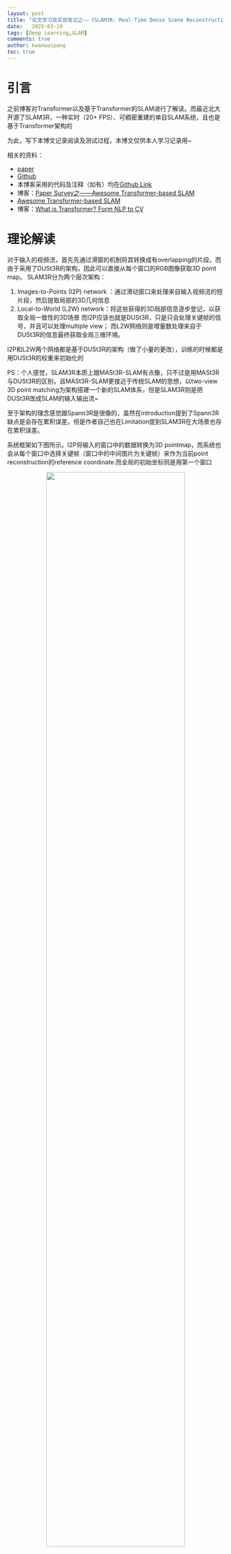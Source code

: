```yaml
---
layout: post
title: "论文学习及实验笔记之——《SLAM3R: Real-Time Dense Scene Reconstruction from Monocular RGB Videos》"
date:   2025-03-19
tags: [Deep Learning,SLAM]
comments: true
author: kwanwaipang
toc: true
---
```



<!-- * 目录
{:toc} -->


<!-- !!!!!!!!!!!!!!!!!!!!!!!!!!!!!!!!!!!!!!!!!!!!!!!!!!!!!!!!!!!!!!!!!!!!!!!!!!!!!!!!!!!!!!!!!!!!!!!!!!!!!!!!!!!!!!!!!!!!!!!!!!! -->
# 引言
之前博客对Transformer以及基于Transformer的SLAM进行了解读。而最近北大开源了SLAM3R，一种实时（20+ FPS）、可稠密重建的单目SLAM系统，且也是基于Transformer架构的

为此，写下本博文记录阅读及测试过程，本博文仅供本人学习记录用~

相关的资料：
* [paper](https://arxiv.org/pdf/2412.09401)
* [Github](https://github.com/PKU-VCL-3DV/SLAM3R)
* 本博客采用的代码及注释（如有）均在[Github Link](https://github.com/KwanWaiPang/SLAM3R)
* 博客：[Paper Survey之——Awesome Transformer-based SLAM](https://kwanwaipang.github.io/Transformer_SLAM/)
* [Awesome Transformer-based SLAM](https://github.com/KwanWaiPang/Awesome-Transformer-based-SLAM)
* 博客：[What is Transformer? Form NLP to CV](https://kwanwaipang.github.io/Transformer/)


# 理论解读

对于输入的视频流，首先先通过滑窗的机制将其转换成有overlapping的片段，而由于采用了DUSt3R的架构，因此可以直接从每个窗口的RGB图像获取3D point map。
SLAM3R分为两个层次架构：
1. Images-to-Points (I2P) network ：通过滑动窗口来处理来自输入视频流的短片段，然后提取局部的3D几何信息
2. Local-to-World (L2W) network：将这些获得的3D局部信息逐步登记，以获取全局一致性的3D场景
而I2P应该也就是DUSt3R，只是只会处理关键帧的信号，并且可以处理multiple view；
而L2W网络则是增量数处理来自于DUSt3R的信息最终获取全局三维环境。

I2P和L2W两个网络都是基于DUSt3R的架构（做了小量的更改），训练的时候都是用DUSt3R的权重来初始化的

PS：个人感觉，SLAM3R本质上跟MASt3R-SLAM有点像，只不过是用MASt3R与DUSt3R的区别，且MASt3R-SLAM更接近于传统SLAM的思想，以two-view 3D point matching为架构搭建一个新的SLAM体系，但是SLAM3R则是把DUSt3R改成SLAM的输入输出流~

至于架构的理念感觉跟Spann3R是很像的，虽然在introduction提到了Spann3R缺点是会存在累积误差，但是作者自己也在Limitation提到SLAM3R在大场景也存在累积误差。

系统框架如下图所示。I2P将输入的窗口中的数据转换为3D pointmap，而系统也会从每个窗口中选择关键帧（窗口中的中间图片为关键帧）来作为当前point reconstruction的reference coordinate.而全局的初始坐标则是用第一个窗口

<div align="center">
  <img src="../images/微信截图_20250319131933.png" width="80%" />
<figcaption>  
</figcaption>
</div>

I2P相比起DUSt3R的改进应该是：
1. 采用multi-branch ViT，这样可以适用于多视角的输入（在这点上，MASt3R-SLAM应该仍然是两个视角输入的处理）
2. decoder部分，DUSt3R用的是标准的cross attention，此处用的是`multi-view cross-attention`
<div align="center">
  <img src="../images/微信截图_20250319134011.png" width="60%" />
<figcaption>  
</figcaption>
</div>
看上去似乎是将多个视角下得到的token都进行cross-attention，网络结构都是不变的，只是引入更多的数据流一起运算。

至于训练就跟DUSt3R一样，用GT scene point于估算的point map求loss：
<div align="center">
  <img src="../images/微信截图_20250319134255.png" width="60%" />
<figcaption>  
</figcaption>
</div>

对于I2W部分此处略过，感觉跟I2P差不多，只是改变一些DUSt3R的数据流，毕竟实验部分训练也提到尽量把网络架构的参数跟DUSt3R保持一致，可以用其预训练权重的~


## 论文的实验效果

首先看三维重建的效果，其中`SLAM3R-NoConf`是直接用所有帧预测出的全部的pointmap来进行重建的结果，而SLAM3R则是原系统（有根据confidence map filtering处理的）

<div align="center">
  <img src="../images/微信截图_20250319121240.png" width="80%" />
  <img src="../images/微信截图_20250319121346.png" width="80%" />
  <img src="../images/微信截图_20250319121637.png" width="80%" />
<figcaption>  
</figcaption>
</div>

其他的实验就属于消融实验来分析各个模块的性能了~

而在附加材料中有精度对比的实验
<div align="center">
  <img src="../images/微信截图_20250319122102.png" width="80%" />
<figcaption>  
</figcaption>
</div>

看似效果是没有超越DROID-SLAM的，也没有跟ORB-SLAM，DPVO或DPV-SLAM对比，应该从定位上来看是稍逊于MASt3R-SLAM的，MASt3R-SLAM在经典的精度评估数据集TUM上超越传统的方法

# 实验测试

## 配置测试
```bash
git clone https://github.com/KwanWaiPang/SLAM3R.git


conda create -n slam3r python=3.11 cmake=3.14.0
conda activate slam3r 
# conda remove --name slam3r --all

# install torch according to your cuda version
# pip install torch==2.5.0 torchvision==0.20.0 torchaudio==2.5.0 --index-url https://download.pytorch.org/whl/cu118

# 实验中采用A100 CUDA 12.2
pip install torch==2.5.0 torchvision==0.20.0 torchaudio==2.5.0 --index-url https://download.pytorch.org/whl/cu121


pip install -r requirements.txt
# optional: install additional packages to support visualization （可视化安装包）
pip install -r requirements_vis.txt

```

* Accelerate SLAM3R with XFormers and custom cuda kernels for RoPE (加速器)由于也是采用跟作者一样的torch==2.5.0，因此应该是一样的下载
```bash
# install XFormers according to your pytorch version, see https://github.com/facebookresearch/xformers
pip install xformers==0.0.28.post2
# compile cuda kernels for RoPE
cd slam3r/pos_embed/curope/
python setup.py build_ext --inplace
cd ../../../
```

接下来下载模型(但似乎运行的时候也会自动下载模型，此处先跳过~)
* [I2P](https://huggingface.co/siyan824/slam3r_i2p) 
* [L2W](https://huggingface.co/siyan824/slam3r_l2w)

<div align="center">
  <img src="https://github.com/KwanWaiPang/SLAM3R/raw/main/Figs/微信截图_20250319142030.png" width="80%" />
<figcaption>  
</figcaption>
</div>

然后下载数据[link](https://drive.google.com/file/d/1NmBtJ2A30qEzdwM0kluXJOp2d1Y4cRcO/view?usp=drive_link)或者[link](https://drive.google.com/file/d/1FVLFXgepsqZGkIwg4RdeR5ko_xorKyGt/view?usp=drive_link)

* 关于googledrie下载数据集到服务器请见[博客](https://kwanwaipang.github.io/File/Blogs/Poster/ubuntu%E5%91%BD%E4%BB%A4%E8%A1%8C%E4%B8%8B%E8%BD%BD%E6%95%B0%E6%8D%AE.html#google-driver)

```bash
pip install gdown 
gdown https://drive.google.com/uc?id=标识符

gdown https://drive.google.com/uc?id=1NmBtJ2A30qEzdwM0kluXJOp2d1Y4cRcO
gdown https://drive.google.com/uc?id=1FVLFXgepsqZGkIwg4RdeR5ko_xorKyGt

#下载Replica数据集
wget https://cvg-data.inf.ethz.ch/nice-slam/data/Replica.zip

unzip ***.zip -d dataset/***
```

注意数据集的名字如果改了，对应的`demo_wild.sh`文档里面要改路径

运行测试

```bash
#用open3D来可视化，需要用MobaXterm
cd SLAM3R
conda activate slam3r 
bash scripts/demo_wild.sh
#或者运行replica
# bash scripts/demo_replica.sh

#下面在MobaXterm中运行，而且要等上面的运行完生成完文件才行~
bash scripts/demo_vis_wild.sh
```

* 结果会存放在`./results/`文件中

<div align="center">
  <img src="https://github.com/KwanWaiPang/SLAM3R/raw/main/Figs/微信截图_20250319142906.png" width="50%" />
<figcaption>  
</figcaption>
</div>

但是运行可视化还是什么都没有，open3d窗口并没有跳出来，隔了一段时间后报错`AttributeError: 'NoneType' object has no attribute 'point_size'`

这似乎是由于我用远程服务器可视化导致的，别人在github issue似乎都不存在这个问题，并且可以正常可视化~

尝试升级open3d以及更新Conda 环境中的 libstdc++，应该是可以解决的~

```bash
pip install open3d --upgrade

# 更新一下下面即可解决
conda install -c conda-forge libstdcxx-ng
```

## 可视化增量式建图

然后作者在github中提到`Please click space key to record the adjusted rendering view and close the window. The code will then do the rendering of the incremental reconstruction.`
也就是要先输入空格，然后关掉窗口即可，最终还会把渲染的结果用`mp4`保存下来~
如下demo所示

<div align="center" style="
  position: relative; 
  width: 80%; 
  height: 400px;
  margin: 0 auto;
  border-radius: 15px;
  background: url('https://kwanwaipang.github.io/File/Representative_works/loading-icon.gif') center/contain no-repeat;
  ">
  <iframe width="100%" height="100%"
    src="//player.bilibili.com/player.html?isOutside=true&aid=114188181572036&bvid=BV1pLQZYzEz3&cid=28948628726&p=1&autoplay=0" 
    title="Bilibili video player" frameborder="0" allow="accelerometer; autoplay; clipboard-write; encrypted-media; gyroscope; picture-in-picture; web-share" referrerpolicy="strict-origin-when-cross-origin" allowfullscreen  style="opacity: 0; transition: opacity 0.5s; border-radius: 15px;" onload="this.style.opacity='1'"
  ></iframe>
</div>


<br>

<div align="center">
  <img src="https://github.com/KwanWaiPang/SLAM3R/raw/main/Figs/微信截图_20250319162220.png" width="80%" />
<figcaption>  
</figcaption>
</div>

下面以Library为例，看看保存下来的视频是怎么样的~

<div align="center">
  <table style="border: none; background-color: transparent;">
    <tr align="center">
      <td style="width: 50%; border: none; padding: 0.01; background-color: transparent; vertical-align: middle;">
        <video playsinline autoplay loop muted src="https://kwanwaipang.github.io/ubuntu_md_blog/SLAM3R/imgs.mp4" poster="https://kwanwaipang.github.io/File/Representative_works/loading-icon.gif" alt="sym" width="80%" style="padding-top:0px;padding-bottom:0px;border-radius:15px;"></video>
      </td>
      <td style="width: 50%; border: none; padding: 0.01; background-color: transparent; vertical-align: middle;">
        <video playsinline autoplay loop muted src="https://kwanwaipang.github.io/ubuntu_md_blog/SLAM3R/render_frames.mp4" poster="https://kwanwaipang.github.io/File/Representative_works/loading-icon.gif" alt="sym" width="80%" style="padding-top:0px;padding-bottom:0px;border-radius:15px;"></video>
      </td>
    </tr>
  </table>
  <figcaption>
  输入的场景VS增量式重建的效果
  </figcaption>
</div>

<div align="center">
  <table style="border: none; background-color: transparent;">
    <tr align="center">
      <td style="width: 50%; border: none; padding: 0.01; background-color: transparent; vertical-align: middle;">
        <video playsinline autoplay loop muted src="https://kwanwaipang.github.io/ubuntu_md_blog/SLAM3R/I2P_conf.mp4" poster="https://kwanwaipang.github.io/File/Representative_works/loading-icon.gif" alt="sym" width="80%" style="padding-top:0px;padding-bottom:0px;border-radius:15px;"></video>
      </td>
      <td style="width: 50%; border: none; padding: 0.01; background-color: transparent; vertical-align: middle;">
        <video playsinline autoplay loop muted src="https://kwanwaipang.github.io/ubuntu_md_blog/SLAM3R/I2P_pcds.mp4" poster="https://kwanwaipang.github.io/File/Representative_works/loading-icon.gif" alt="sym" width="80%" style="padding-top:0px;padding-bottom:0px;border-radius:15px;"></video>
      </td>
    </tr>
  </table>
  <figcaption>
  I2P网络
  </figcaption>
</div>

<div align="center">
  <table style="border: none; background-color: transparent;">
    <tr align="center">
      <td style="width: 50%; border: none; padding: 0.01; background-color: transparent; vertical-align: middle;">
        <video playsinline autoplay loop muted src="https://kwanwaipang.github.io/ubuntu_md_blog/SLAM3R/L2W_conf.mp4" poster="https://kwanwaipang.github.io/File/Representative_works/loading-icon.gif" alt="sym" width="80%" style="padding-top:0px;padding-bottom:0px;border-radius:15px;"></video>
      </td>
      <td style="width: 50%; border: none; padding: 0.01; background-color: transparent; vertical-align: middle;">
        <video playsinline autoplay loop muted src="https://kwanwaipang.github.io/ubuntu_md_blog/SLAM3R/L2W_pcds.mp4" poster="https://kwanwaipang.github.io/File/Representative_works/loading-icon.gif" alt="sym" width="80%" style="padding-top:0px;padding-bottom:0px;border-radius:15px;"></video>
      </td>
    </tr>
  </table>
  <figcaption>
  L2W网络
  </figcaption>
</div>


## 采用Gradio interface测试

vscode运行下面代码

```bash
conda activate slam3r 
python app.py
```

然后打开页面，如下：

<div align="center">
  <img src="https://github.com/KwanWaiPang/SLAM3R/raw/main/Figs/微信截图_20250319143335.png" width="80%" />
<figcaption>  
</figcaption>
</div>

* 测试作者给的Library以及room0数据集的效果如下：

<!-- 在 Markdown 中插入以下代码 -->
<script type="module" src="https://unpkg.com/@google/model-viewer/dist/model-viewer.min.js"></script>

<div align="center">
  <table style="border: none; background-color: transparent;">
    <tr align="center">
      <td style="width: 50%; border: none; padding: 0.01; background-color: transparent; vertical-align: middle;">
        <model-viewer  src="https://kwanwaipang.github.io/ubuntu_md_blog/SLAM3R/Library.glb"   alt="3D Model"  ar  auto-rotate  camera-controls  style="display: block; width: 100%; height: 500px; border-radius: 15px; box-shadow: 0 6px 12px rgba(0, 0, 0, 0.15); overflow: hidden;"></model-viewer>
      </td>
      <td style="width: 50%; border: none; padding: 0.01; background-color: transparent; vertical-align: middle;">
        <model-viewer  src="https://kwanwaipang.github.io/ubuntu_md_blog/SLAM3R/room.glb"   alt="3D Model"  ar  auto-rotate  camera-controls  style="display: block; width: 100%; height: 500px; border-radius: 15px; box-shadow: 0 6px 12px rgba(0, 0, 0, 0.15); overflow: hidden;"></model-viewer>
      </td>
    </tr>
  </table>
  <figcaption>
  </figcaption>
</div>

* 接下来测试室外经典的train数据看看

<model-viewer
  src="https://kwanwaipang.github.io/ubuntu_md_blog/SLAM3R/train.glb" 
  alt="3D Model"
  ar
  auto-rotate
  camera-controls
  style="display: block; width: 100%; height: 500px; border-radius: 15px; box-shadow: 0 6px 12px rgba(0, 0, 0, 0.15); overflow: hidden;"
></model-viewer>


* 然后测试自己的数据集看看(注意，单张图片或者两张图片都是不能成功的，应该是对于input window的radius有关，默认设置为5)

<model-viewer
  src="https://kwanwaipang.github.io/ubuntu_md_blog/SLAM3R/mydesk.glb" 
  alt="3D Model"
  ar
  auto-rotate
  camera-controls
  style="display: block; width: 100%; height: 500px; border-radius: 15px; box-shadow: 0 6px 12px rgba(0, 0, 0, 0.15); overflow: hidden;"
></model-viewer>

将`the radius of the input window`和`the number of frames for initialization`改为2看看两个视角下的效果：

<model-viewer
  src="https://kwanwaipang.github.io/ubuntu_md_blog/SLAM3R/two_view_close.glb" 
  alt="3D Model"
  ar
  auto-rotate
  camera-controls
  style="display: block; width: 100%; height: 500px; border-radius: 15px; box-shadow: 0 6px 12px rgba(0, 0, 0, 0.15); overflow: hidden;"
></model-viewer>

<model-viewer
  src="https://kwanwaipang.github.io/ubuntu_md_blog/SLAM3R/two_view_far.glb" 
  alt="3D Model"
  ar
  auto-rotate
  camera-controls
  style="display: block; width: 100%; height: 500px; border-radius: 15px; box-shadow: 0 6px 12px rgba(0, 0, 0, 0.15); overflow: hidden;"
></model-viewer>

